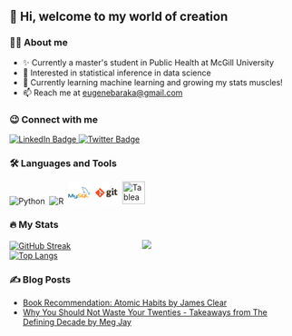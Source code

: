 
## :wave: Hi, welcome to my world of creation

### 👨‍💻 About me
- ✨ Currently a master's student in Public Health at McGill University
- 👀 Interested in statistical inference in data science
- 🌱 Currently learning machine learning and growing my stats muscles!
- 📫 Reach me at eugenebaraka@gmail.com


### :wink: Connect with me
<div id="Connect with me">
  <a href="https://www.linkedin.com/in/ebaraka">
    <img src="https://img.shields.io/badge/LinkedIn-blue?style=for-the-badge&logo=linkedin&logoColor=white" alt="LinkedIn Badge"/>
  </a>
  <a href="http://www.twitter.com/eugene_barakaaa">
    <img src="https://img.shields.io/badge/Twitter-blue?style=for-the-badge&logo=twitter&logoColor=white" alt="Twitter Badge"/>
  </a>
</div>


### :hammer_and_wrench: Languages and Tools

<div>
  <img src="https://cdn.jsdelivr.net/gh/devicons/devicon/icons/python/python-original-wordmark.svg" "title="Python"  alt="Python" width="40" height="40"/>&nbsp;
  <img src="https://cdn.jsdelivr.net/gh/devicons/devicon/icons/r/r-original.svg" title="R" alt="R" width="40" height="40"/>&nbsp;
  <img src="https://github.com/devicons/devicon/blob/master/icons/mysql/mysql-original-wordmark.svg" title="MySQL"  alt="MySQL" width="40" height="40"/>&nbsp;
  <img src="https://github.com/devicons/devicon/blob/master/icons/git/git-original-wordmark.svg" title="Git" **alt="Git" width="40" height="40"/>&nbsp;
  <img src="https://cdn.worldvectorlogo.com/logos/tableau-software.svg" title="Tableau" **alt="Tableau" width="40" height="40"/>

### :fire: My Stats

[![GitHub Streak](http://github-readme-streak-stats.herokuapp.com?user=eugenebaraka&theme=dark&background=000000)](https://git.io/streak-stats)&emsp;&emsp;&emsp;&emsp;&emsp;&emsp;&emsp;&emsp;&emsp;<img src="https://media.giphy.com/media/M9gbBd9nbDrOTu1Mqx/giphy.gif" width="100"/>                                                                                                                                      
[![Top Langs](https://github-readme-stats.vercel.app/api/top-langs/?username=eugenebaraka&layout=compact&theme=vision-friendly-dark)](https://github.com/anuraghazra/github-readme-stats) 

### ✍️ Blog Posts

<!-- BLOG-POST-LIST:START -->
- [Book Recommendation: Atomic Habits by James Clear](https://eugenebaraka.github.io/books/2022/04/15/Atomic_Habits/)
- [Why You Should Not Waste Your Twenties - Takeaways from The Defining Decade by Meg Jay](https://eugenebaraka.github.io/books/2022/03/22/the-defining-decade/)
<!-- BLOG-POST-LIST:END -->

          
